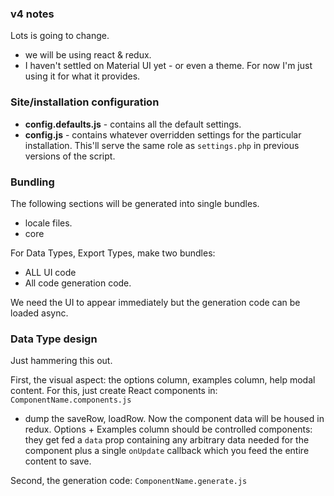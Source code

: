 ### v4 notes

Lots is going to change. 

- we will be using react & redux. 
- I haven't settled on Material UI yet - or even a theme. For now I'm just using it for what it provides.


### Site/installation configuration 

- **config.defaults.js** - contains all the default settings. 
- **config.js** - contains whatever overridden settings for the particular installation. This'll serve the 
same role as `settings.php` in previous versions of the script. 


### Bundling

The following sections will be generated into single bundles.

- locale files. 
- core 

For Data Types, Export Types, make two bundles:
- ALL UI code
- All code generation code. 

We need the UI to appear immediately but the generation code can be loaded async.  


### Data Type design

Just hammering this out.

First, the visual aspect: the options column, examples column, help modal content. For this, just create
React components in:  
    `ComponentName.components.js`

- dump the saveRow, loadRow. Now the component data will be housed in redux. Options + Examples column should be 
controlled components: they get fed a `data` prop containing any arbitrary data needed for the component plus a single
`onUpdate` callback which you feed the entire content to save. 

Second, the generation code:
    `ComponentName.generate.js`
    



